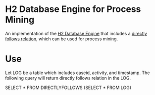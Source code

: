 # H2 Database Engine for Process Mining

An implementation of the [H2 Database Engine](http://www.h2database.com/) that includes a [directly follows relation](https://doi.org/10.1109/TKDE.2004.47), which can be used for process mining.

# Use
Let LOG be a table which includes caseid, activity, and timestamp.
The following query will return directly follows relation in the LOG.

SELECT * FROM DIRECTLYFOLLOWS (SELECT * FROM LOG)
